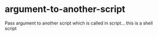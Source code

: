 # argument-to-another-script
Pass argument to another script which is called in script...
this is a shell script
